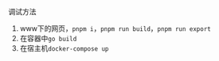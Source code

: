调试方法

1. www下的网页，`pnpm i`，`pnpm run build`，`pnpm run export`
2. 在容器中`go build`
3. 在宿主机`docker-compose up`